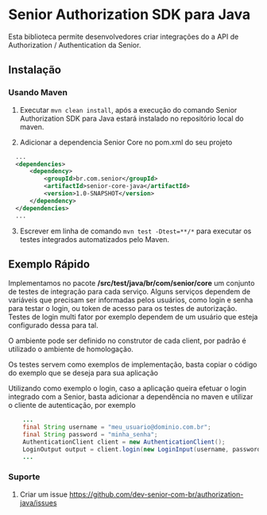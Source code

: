 # Senior Authorization SDK para Java

Esta biblioteca permite desenvolvedores criar integrações do a API de Authorization / Authentication da Senior.

## Instalação

### Usando Maven
1. Executar `mvn clean install`, após a execução do comando Senior Authorization SDK para Java estará instalado no repositório local do maven.

2. Adicionar a dependencia Senior Core no pom.xml do seu projeto

  ```xml
    ...
    <dependencies>
        <dependency>
            <groupId>br.com.senior</groupId>
            <artifactId>senior-core-java</artifactId>
            <version>1.0-SNAPSHOT</version>
        </dependency>
    </dependencies>
    ...
  ```
  
3. Escrever em linha de comando `mvn test -Dtest=**/*` para executar os testes integrados automatizados pelo Maven.

## Exemplo Rápido

Implementamos no pacote **/src/test/java/br/com/senior/core** um conjunto de testes de integração para cada serviço. Alguns serviços dependem de variáveis que precisam ser informadas pelos usuários, como login e senha para testar o login, ou token de acesso para os testes de autorização.
Testes de login multi fator por exemplo dependem de um usuário que esteja configurado dessa para tal.

O ambiente pode ser definido no construtor de cada client, por padrão é utilizado o ambiente de homologação.

Os  testes servem como exemplos de implementação, basta copiar o código do exemplo que se deseja para sua aplicação

Utilizando como exemplo o login, caso a aplicação queira efetuar o login integrado com a Senior, basta adicionar a dependência no maven e utilizar o cliente de autenticação, por exemplo

```java
    ...
    final String username = "meu_usuario@dominio.com.br";
    final String password = "minha_senha";
    AuthenticationClient client = new AuthenticationClient();
    LoginOutput output = client.login(new LoginInput(username, password));
    ...
```

### Suporte

1. Criar um issue https://github.com/dev-senior-com-br/authorization-java/issues
